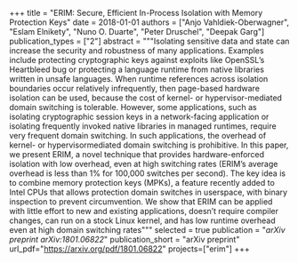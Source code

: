 +++
title = "ERIM: Secure, Efficient In-Process Isolation with Memory Protection Keys"
date = 2018-01-01
authors = ["Anjo Vahldiek-Oberwagner", "Eslam Elnikety", "Nuno O. Duarte", "Peter Druschel", "Deepak Garg"]
publication_types = ["2"]
abstract = """Isolating sensitive data and state can increase the security
and robustness of many applications. Examples include protecting cryptographic keys against exploits like OpenSSL’s
Heartbleed bug or protecting a language runtime from native libraries written in unsafe languages. When runtime
references across isolation boundaries occur relatively infrequently, then page-based hardware isolation can be used,
because the cost of kernel- or hypervisor-mediated domain
switching is tolerable. However, some applications, such as
isolating cryptographic session keys in a network-facing application or isolating frequently invoked native libraries in
managed runtimes, require very frequent domain switching.
In such applications, the overhead of kernel- or hypervisormediated domain switching is prohibitive.
In this paper, we present ERIM, a novel technique that
provides hardware-enforced isolation with low overhead,
even at high switching rates (ERIM’s average overhead is
less than 1% for 100,000 switches per second). The key idea
is to combine memory protection keys (MPKs), a feature recently added to Intel CPUs that allows protection domain
switches in userspace, with binary inspection to prevent circumvention. We show that ERIM can be applied with little
effort to new and existing applications, doesn’t require compiler changes, can run on a stock Linux kernel, and has low
runtime overhead even at high domain switching rates"""
selected = true
publication = "*arXiv preprint arXiv:1801.06822*"
publication_short = "arXiv preprint"
url_pdf="https://arxiv.org/pdf/1801.06822"
projects=["erim"]
+++

